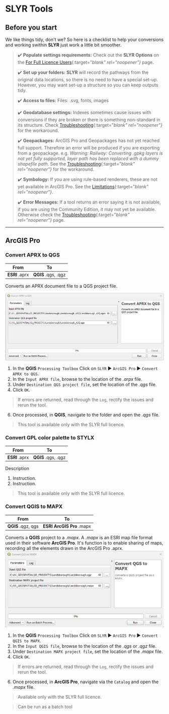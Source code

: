 # SLYR Tools #

## Before you start ##
We like things tidy, don't we? So here is a checklist to help your conversions and working swithin **SLYR** just work a little bit smoother.

> ✔️ **Populate settings requirements:**  Check out the **SLYR Options** on the [For Full Licence Users](https://slyr.north-road.com/user_guide/setup_slyr){:target="_blank" rel="noopener"}_ page. 
>
> ✔️ **Set up your folders:**  **SLYR** will record the pathways from the original data locations, so there is no need to have a special set-up. However, you may want set-up a structure so you can keep outputs tidy. 
>
> ✔️ **Access to files:**  Files: .svg, fonts, images
>
> ✔️ **Geodatabase settings:**  Indexes sometimes cause issues with conversions if they are broken or there is something non-standard in its structure. Check [Troubleshooting](https://slyr.north-road.com/user_guide/troubleshooting){:target="_blank" rel="noopener"}_ for the workaround. 
> 
> ✔️ **Geopackages:** ArcGIS Pro and Geopackages has not yet reached full support. Therefore an error will be produced if you are exporting from a geopackage. e.g. *Warning: Railway: Converting .gpkg layers is not yet fully supported, layer path has been replaced with a dummy shapefile path*. See the [Troubleshooting](https://slyr.north-road.com/user_guide/troubleshooting){:target="_blank" rel="noopener"}_ for the workaround.
> 
> ✔️ **Symbology:**  If you are using rule-based renderers, these are not yet available in ArcGIS Pro. See the [Limitations](https://slyr.north-road.com/user_guide/limitations){:target="_blank" rel="noopener"}_. 
> 
> ✔️ **Error Messages:**   If a tool returns an error saying it is not available, if you are using the Community Edition, it may not yet be available. Otherwise check the [Troubleshooting](https://slyr.north-road.com/user_guide/troubleshooting){:target="_blank" rel="noopener"}_ page. 

<!---## Group ##
### Tool ###
| From | To |
| ---- | ---|
| **ESRI** .aprx | **QGIS** .qgs, .qgz | 

Description

1. Instruction.
2. Instruction.

> This tool is available only with the SLYR full licence.

*See also:* --->
---
## ArcGIS Pro ##
### Convert APRX to QGS ###
| From | To |
| ---- | ---|
| **ESRI** .aprx | **QGIS** .qgs, .qgz | 

Converts an APRX document file to a QGS project file.

![APRX to QGS](../images/arpx_to_qgs.png)
1. In the **QGIS** `Processing Toolbox` Click on `SLYR` ▶️ `ArcGIS Pro` ▶️ `Convert APRX to QGS`.
2. In the `Input APRX file`, browse to the location of the *.arpx* file.
3. Under `Destination QGS project file`, set the location of the *.qgs* file.
4. Click `OK`. 
> If errors are returned, read through the `Log`, rectify the issues and rerun the tool.
6. Once processed, in **QGIS**, navigate to the folder and open the *.qgs* file.

> This tool is available only with the SLYR full licence.

### Convert GPL color palette to STYLX ###
| From | To |
| ---- | ---|
| **ESRI** .aprx | **QGIS** .qgs, .qgz | 

Description

1. Instruction.
2. Instruction.

> This tool is available only with the SLYR full licence.
### Convert QGIS to MAPX ###

| From | To |
| ---- | ---|
| **QGIS** .qgz, qgs | **ESRI ArcGIS Pro** .mapx |

Converts a **QGIS** project to a *.mapx*. A *.mapx* is an ESRI map file format used in their software **ArcGIS Pro**. It's function is to enable sharing of maps, recording all the elements drawn in the ArcGIS Pro .aprx. 
![QGS to MAPX](../images/QGS_to_MAPX.png)
1. In the **QGIS** `Processing Toolbox` Click on `SLYR` ▶️ `ArcGIS Pro` ▶️ `Convert QGIS to MAPX`.
2. In the `Input QGIS file`, browse to the location of the *.qgs* or *.qgz* file.
3. Under `Destination MAPX project file`, set the location of the *.mapx* file.
4. Click `OK`. 
> If errors are returned, read through the `Log`, rectify the issues and rerun the tool.
6. Once processed, in **ArcGIS Pro**, navigate via the `Catalog` and open the *.mapx* file.

> Available only with the SLYR full licence.

> Can be run as a batch tool 

